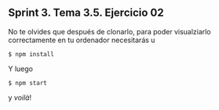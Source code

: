 ## Sprint 3. Tema 3.5. Ejercicio 02

No te olvides que después de clonarlo, para poder visualziarlo correctamente en tu ordenador necesitarás u

` $ npm install `

Y luego 

`$ npm start` 

y _voilà_!
